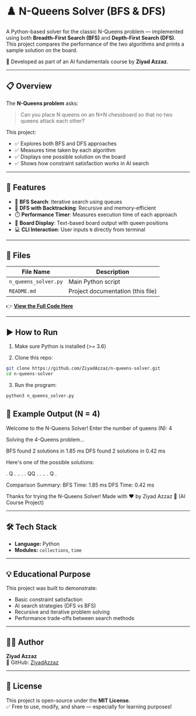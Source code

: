 # ♟️ N-Queens Solver (BFS & DFS)

A Python-based solver for the classic N-Queens problem — implemented using both **Breadth-First Search (BFS)** and **Depth-First Search (DFS)**.  
This project compares the performance of the two algorithms and prints a sample solution on the board.

🎯 Developed as part of an AI fundamentals course by **Ziyad Azzaz**.

---

## 📋 Overview

The **N-Queens problem** asks:  
> Can you place N queens on an N×N chessboard so that no two queens attack each other?

This project:
- ✅ Explores both BFS and DFS approaches  
- ✅ Measures time taken by each algorithm  
- ✅ Displays one possible solution on the board  
- ✅ Shows how constraint satisfaction works in AI search  

---

## 🧠 Features

- 🔎 **BFS Search**: Iterative search using queues  
- 🧭 **DFS with Backtracking**: Recursive and memory-efficient  
- ⏱️ **Performance Timer**: Measures execution time of each approach  
- 🎨 **Board Display**: Text-based board output with queen positions  
- 💻 **CLI Interaction**: User inputs `N` directly from terminal  

---

## 📂 Files

| File Name            | Description                            |
|----------------------|----------------------------------------|
| `n_queens_solver.py` | Main Python script                     |
| `README.md`          | Project documentation (this file)      |


👉 **[View the Full Code Here](https://github.com/ZiyadAzzaz/N_Queen_Solver/blob/main/n_queens_solver.py)**

---

## ▶️ How to Run

1. Make sure Python is installed (>= 3.6)

2. Clone this repo:
```bash
git clone https://github.com/ZiyadAzzaz/n-queens-solver.git
cd n-queens-solver
```

3. Run the program:
```bash
python3 n_queens_solver.py
```
## 🧪 Example Output (N = 4)

Welcome to the N-Queens Solver!
Enter the number of queens (N): 4

Solving the 4-Queens problem...

BFS found 2 solutions in 1.85 ms
DFS found 2 solutions in 0.42 ms

Here's one of the possible solutions:

. Q . .. . . QQ . . .. . Q .

Comparison Summary:
BFS Time: 1.85 ms
DFS Time: 0.42 ms

Thanks for trying the N-Queens Solver!
Made with ❤️ by Ziyad Azzaz 🧠 (AI Course Project)

---

## 🛠️ Tech Stack

- **Language:** Python  
- **Modules:** `collections`, `time`

---

## 💡 Educational Purpose

This project was built to demonstrate:

- Basic constraint satisfaction  
- AI search strategies (DFS vs BFS)  
- Recursive and iterative problem solving  
- Performance trade-offs between search methods

---

## 👨‍💻 Author

**Ziyad Azzaz**  
🔗 GitHub: [ZiyadAzzaz](https://github.com/ZiyadAzzaz)

---

## 🪪 License

This project is open-source under the **MIT License**.  
✅ Free to use, modify, and share — especially for learning purposes!

